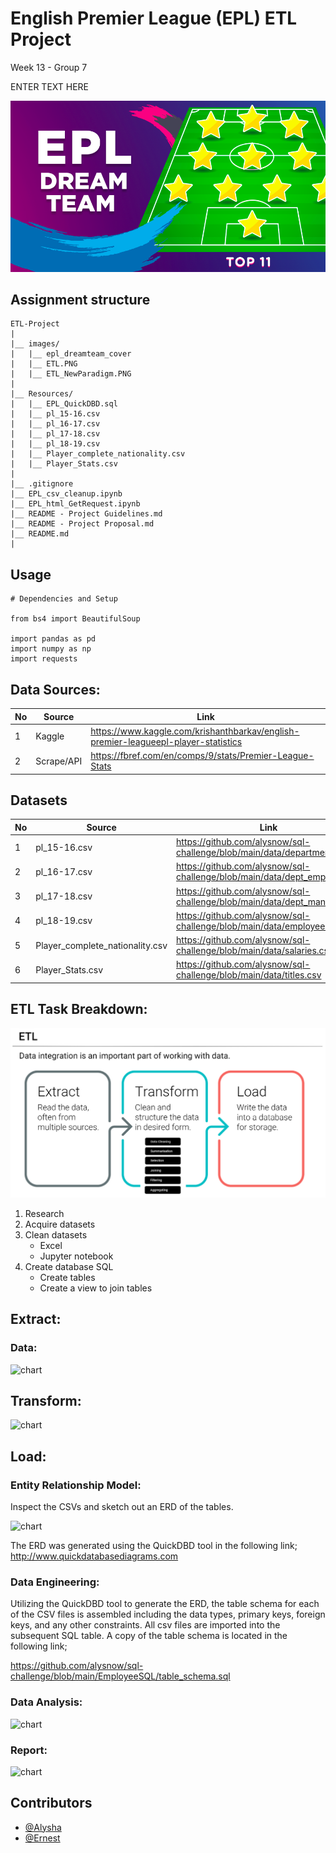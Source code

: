 # English Premier League (EPL) ETL Project
Week 13 - Group 7

ENTER TEXT HERE

![epl_dreamteam_cover](images/epl_dreamteam_cover.png)


## Assignment structure
```
ETL-Project
| 
|__ images/          
|   |__ epl_dreamteam_cover
|   |__ ETL.PNG
|   |__ ETL_NewParadigm.PNG
|
|__ Resources/
|   |__ EPL_QuickDBD.sql
|   |__ pl_15-16.csv
|   |__ pl_16-17.csv
|   |__ pl_17-18.csv
|   |__ pl_18-19.csv
|   |__ Player_complete_nationality.csv
|   |__ Player_Stats.csv
|
|__ .gitignore 
|__ EPL_csv_cleanup.ipynb
|__ EPL_html_GetRequest.ipynb
|__ README - Project Guidelines.md
|__ README - Project Proposal.md
|__ README.md
| 

```

## Usage

```
# Dependencies and Setup

from bs4 import BeautifulSoup

import pandas as pd
import numpy as np
import requests

```


## Data Sources:

|No|Source|Link|
|-|-|-|
|1|Kaggle|https://www.kaggle.com/krishanthbarkav/english-premier-leagueepl-player-statistics|
|2|Scrape/API|https://fbref.com/en/comps/9/stats/Premier-League-Stats|


## Datasets 

|No|Source|Link|
|-|-|-|
|1|pl_15-16.csv|https://github.com/alysnow/sql-challenge/blob/main/data/departments.csv|
|2|pl_16-17.csv|https://github.com/alysnow/sql-challenge/blob/main/data/dept_emp.csv|
|3|pl_17-18.csv|https://github.com/alysnow/sql-challenge/blob/main/data/dept_manager.csv|
|4|pl_18-19.csv|https://github.com/alysnow/sql-challenge/blob/main/data/employees.csv|
|5|Player_complete_nationality.csv|https://github.com/alysnow/sql-challenge/blob/main/data/salaries.csv|
|6|Player_Stats.csv|https://github.com/alysnow/sql-challenge/blob/main/data/titles.csv|


## ETL Task Breakdown:

![ETL.PNG](images/ETL.PNG)

1. Research
2. Acquire datasets
3. Clean datasets
    * Excel
    * Jupyter notebook
4. Create database SQL
    * Create tables
    * Create a view to join tables
    

## Extract:


### Data:

![chart](images/filenamehere.png)


## Transform:

![chart](images/filenamehere.png)


## Load:


### Entity Relationship Model:

Inspect the CSVs and sketch out an ERD of the tables.

![chart](images/filenamehere.png)

The ERD was generated using the QuickDBD tool in the following link; http://www.quickdatabasediagrams.com

### Data Engineering:

Utilizing the QuickDBD tool to generate the ERD, the table schema for each of the CSV files is assembled including the data types, primary keys, foreign keys, and any other constraints. All csv files are imported into the subsequent SQL table. A copy of the table schema is located in the following link;

https://github.com/alysnow/sql-challenge/blob/main/EmployeeSQL/table_schema.sql


### Data Analysis:

![chart](images/filenamehere.png)


### Report:

![chart](images/filenamehere.png)

    
## Contributors
- [@Alysha](https://github.com/alysnow)
- [@Ernest](https://github.com/KenyanBoy)